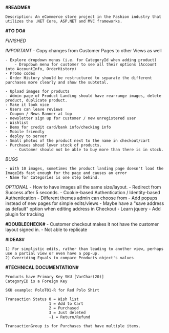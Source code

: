 **#README#**

    Description: An eCommerce store project in the Fashion industry that utilizes the .NET Core, ASP.NET and MVC frameworks. 

**#TO DO#**

*FINISHED*


*IMPORTANT*
    - Copy changes from Customer Pages to other Views as well

    - Explore dropdown menus (i.e. for CategoryId when adding product)
        - Dropdown menu for customer to see all their options (Account into AccountInfo, OrderHistory)
    - Promo codes
    - Order History should be restructured to separate the different purchases more clearly and show the subtotal.

    - Upload images for products
    - Admin page of Product Landing should have rearrange images, delete product, duplicate product.
    - Make it look nice
    - Users can leave reviews
    - Coupon / News Banner at top
    - newsletter sign up for customer / new unregistered user
    - Wishlist
    - Demo for credit card/bank info/checking info
    - Mobile friendly
    - deploy to server
    - Small photos of the product next to the name in checkout/cart
    - Purchases shoud lower stock of products. 
        - Customer should not be able to buy more than there is in stock.

*BUGS*

    - With 10 images, sometimes the product landing page doesn't load the ImageIds fast enough for the page and causes an error
    - Name for Categories is one step behind. 

*OPTIONAL*
    - How to have images all the same size/layout.
    - Redirect from Success after 5 seconds.
    - Cookie-based Authentication / Identity-based Authentication
    - Different themes admin can choose from
    - Add popups instead of new pages for simple edits/views
    - Maybe have a "save address as default" option when editing address in Checkout
    - Learn jquery
    - Add plugin for tracking 

**#DOUBLECHECK#**
    - Customer checkout makes it not have the customer layout signed in.
        - Not able to replicate

**#IDEAS#**

    1) For simplistic edits, rather than leading to another view, perhaps use a partial view or even have a pop-up.
    2) Overriding Equals to compare Products object's values

**#TECHNICAL DOCUMENTATION#**

    Products have Primary Key SKU [VarChar(20)]
    CategoryID is a Foreign Key 

    SKU example: PoloT01-R for Red Polo Shirt

    Transaction Status 0 = Wish list
                       1 = Add to Cart
                       2 = Purchased
                       3 = Just deleted
                       -1 = Return/Refund
    
    TransactionGroup is for Purchases that have multiple items.